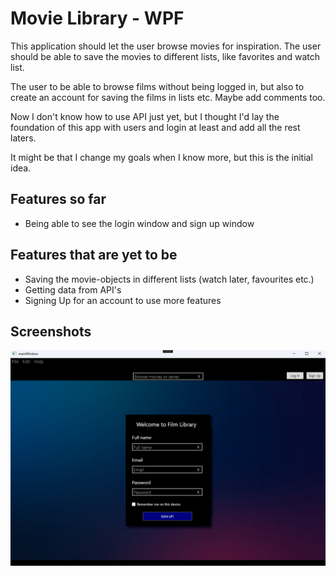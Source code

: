 
# Movie Library - WPF

This application should let the user browse movies for inspiration. The user should be able to save the movies to different lists, like favorites and watch list.

The user to be able to browse films without being logged in, but also to create an account for saving the films in lists etc. Maybe add comments too. 

Now I don't know how to use API just yet, but I thought I'd lay the foundation of this app with users and login at least and add all the rest laters.  

It might be that I change my goals when I know more, but this is the initial idea.

## Features so far
- Being able to see the login window and sign up window

## Features that are yet to be

- Saving the movie-objects in different lists (watch later, favourites etc.)
- Getting data from API's
- Signing Up for an account to use more features


## Screenshots

![App Screenshot](https://github.com/Bubbelbad/FilmLibrary-WPF/blob/master/Screenshot%202023-11-29%20190030.png?raw=true)
